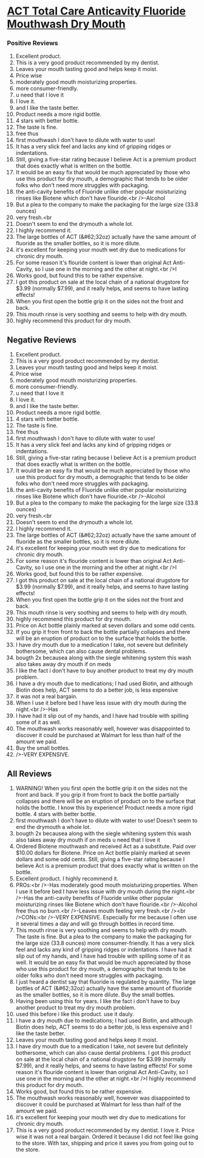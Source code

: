 # [ACT Total Care Anticavity Fluoride Mouthwash Dry Mouth](https://products.checkmycream.com/products/ACT-Total-Care-Anticavity-Fluoride-Mouthwash-Dry-Mouth.html)

### Positive Reviews

<ol>
      <li>Excellent product.  </li>
      <li>This is a very good product recommended by my dentist.  </li>
      <li>Leaves your mouth tasting good and helps keep it moist.</li>
      <li>Price wise</li>
      <li>moderately good mouth moisturizing properties.</li>
      <li>more consumer-friendly.</li>
      <li>u need that I love it</li>
      <li>I love it.</li>
      <li>and I like the taste better.</li>
      <li>Product needs a more rigid bottle.</li>
      <li>4 stars with better bottle.</li>
      <li>The taste is fine.</li>
      <li>free thus</li>
      <li>first mouthwash I don&#x27;t have to dilute with water to use!  </li>
      <li>It has a very slick feel and lacks any kind of gripping ridges or indentations.</li>
      <li>Still, giving a five-star rating because I believe Act is a premium product that does exactly what is written on the bottle.</li>
      <li>It would be an easy fix that would be much appreciated by those who use this product for dry mouth, a demographic that tends to be older folks who don&#x27;t need more struggles with packaging.</li>
      <li>the anti-cavity benefits of Fluoride unlike other popular moisturizing rinses like Biotene which don&#x27;t have flouride.&lt;br /&gt;-Alcohol</li>
      <li>But a plea to the company to make the packaging for the large size (33.8 ounces)</li>
      <li>very fresh.&lt;br</li>
      <li>Doesn&#x27;t seem to end the drymouth a whole lot.</li>
      <li>I highly recommend it.</li>
      <li>The large bottles of ACT (&amp;#62;32oz) actually have the same amount of fluoride as the smaller bottles, so it is more dilute.</li>
      <li>it&#x27;s excellent for keeping your mouth wet dry due to medications for chronic dry mouth.</li>
      <li>For some reason it&#x27;s flouride content is lower than original Act Anti-Cavity, so I use one in the morning and the other at night.&lt;br /&gt;I</li>
      <li>Works good, but found this to be rather expensive.</li>
      <li>I got this product on sale at the local chain of a national drugstore for $3.99 (normally $7.99), and it really helps, and seems to have lasting effects!</li>
      <li>When you first open the bottle grip it on the sides not the front and back.</li>
      <li>This mouth rinse is very soothing and seems to help with dry mouth.</li>
      <li>highly recommend this product for dry mouth.</li>
</ol>


<h2>Negative Reviews</h2>
<ol>
<li> Excellent product.  </li>
<li> This is a very good product recommended by my dentist.  </li>
<li> Leaves your mouth tasting good and helps keep it moist.</li>
<li> Price wise</li>
<li> moderately good mouth moisturizing properties.</li>
<li> more consumer-friendly.</li>
<li> u need that I love it</li>
<li> I love it.</li>
<li> and I like the taste better.</li>
<li> Product needs a more rigid bottle.</li>
<li> 4 stars with better bottle.</li>
<li> The taste is fine.</li>
<li> free thus</li>
<li> first mouthwash I don&#x27;t have to dilute with water to use!  </li>
<li> It has a very slick feel and lacks any kind of gripping ridges or indentations.</li>
<li> Still, giving a five-star rating because I believe Act is a premium product that does exactly what is written on the bottle.</li>
<li> It would be an easy fix that would be much appreciated by those who use this product for dry mouth, a demographic that tends to be older folks who don&#x27;t need more struggles with packaging.</li>
<li> the anti-cavity benefits of Fluoride unlike other popular moisturizing rinses like Biotene which don&#x27;t have flouride.&lt;br /&gt;-Alcohol</li>
<li> But a plea to the company to make the packaging for the large size (33.8 ounces)</li>
<li> very fresh.&lt;br</li>
<li> Doesn&#x27;t seem to end the drymouth a whole lot.</li>
<li> I highly recommend it.</li>
<li> The large bottles of ACT (&amp;#62;32oz) actually have the same amount of fluoride as the smaller bottles, so it is more dilute.</li>
<li> it&#x27;s excellent for keeping your mouth wet dry due to medications for chronic dry mouth.</li>
<li> For some reason it&#x27;s flouride content is lower than original Act Anti-Cavity, so I use one in the morning and the other at night.&lt;br /&gt;I</li>
<li> Works good, but found this to be rather expensive.</li>
<li> I got this product on sale at the local chain of a national drugstore for $3.99 (normally $7.99), and it really helps, and seems to have lasting effects!</li>
<li> When you first open the bottle grip it on the sides not the front and back.</li>
<li> This mouth rinse is very soothing and seems to help with dry mouth.</li>
<li> highly recommend this product for dry mouth.</li>
<li> Price on Act bottle plainly marked at seven dollars and some odd cents.  </li>
<li> If you grip it from front to back the bottle partially collapses and there will be an eruption of product on to the surface that holds the bottle.</li>
<li> I have dry mouth due to a medication I take, not severe but definitely bothersome, which can also cause dental problems.</li>
<li> bougth 2x becausea along with the siegle whitening system this wash also takes away dry mouth if on meds</li>
<li> I like the fact i don&#x27;t have to buy another product to treat my dry mouth problem.</li>
<li> I have a dry mouth due to medications; I had used Biotin, and although Biotin does help, ACT seems to do a better job, is less expensive</li>
<li> it was not a real bargain.  </li>
<li> When I use it before bed I have less issue with dry mouth during the night.&lt;br /&gt;-Has</li>
<li> I have had it slip out of my hands, and I have had trouble with spilling some of it as well.</li>
<li> The mouthwash works reasonably well, however was disappointed to discover it could be purchased at Walmart for less than half  of the amount we paid.</li>
<li> Buy the small bottles.</li>
<li> /&gt;-VERY EXPENSIVE.</li>
</ol>

<h2>All Reviews</h2>

<ol>
    <li> WARNING!  When you first open the bottle grip it on the sides not the front and back. If you grip it from front to back the bottle partially collapses and there will be an eruption of product on to the surface that holds the bottle. I know this by experience!  Product needs a more rigid bottle. 4 stars with better bottle.</li>
    <li> first mouthwash I don&#x27;t have to dilute with water to use!  Doesn&#x27;t seem to end the drymouth a whole lot.</li>
    <li> bougth 2x becausea along with the siegle whitening system this wash also takes away dry mouth if on meds u need that I love it</li>
    <li> Ordered Biotene mouthwash and received Act as a substitute.  Paid over $10.00 dollars for Biotene.  Price on Act bottle plainly marked at seven dollars and some odd cents.  Still, giving a five-star rating because I believe Act is a premium product that does exactly what is written on the bottle.</li>
    <li> Excellent product.  I highly recommend it.</li>
    <li> PROs:&lt;br /&gt;-Has moderately good mouth moisturizing properties. When I use it before bed I have less issue with dry mouth during the night.&lt;br /&gt;-Has the anti-cavity benefits of Fluoride unlike other popular moisturizing rinses like Biotene which don&#x27;t have flouride.&lt;br /&gt;-Alcohol free thus no burn.&lt;br /&gt;-Leaves mouth feeling very fresh.&lt;br /&gt;&lt;br /&gt;CONs:&lt;br /&gt;-VERY EXPENSIVE. Especially for me because I often use it several times a day and will go through bottles in record time.</li>
    <li> This mouth rinse is very soothing and seems to help with dry mouth. The taste is fine. But a plea to the company to make the packaging for the large size (33.8 ounces) more consumer-friendly. It has a very slick feel and lacks any kind of gripping ridges or indentations. I have had it slip out of my hands, and I have had trouble with spilling some of it as well. It would be an easy fix that would be much appreciated by those who use this product for dry mouth, a demographic that tends to be older folks who don&#x27;t need more struggles with packaging.</li>
    <li> I just heard a dentist say that fluoride is regulated by quantity. The large bottles of ACT (&amp;#62;32oz) actually have the same amount of fluoride as the smaller bottles, so it is more dilute. Buy the small bottles.</li>
    <li> Having been using this for years. I like the fact i don&#x27;t have to buy another product to treat my dry mouth problem.</li>
    <li> used this before i like this product. use it dauly.</li>
    <li> I have a dry mouth due to medications; I had used Biotin, and although Biotin does help, ACT seems to do a better job, is less expensive and I like the taste better.</li>
    <li> Leaves your mouth tasting good and helps keep it moist.</li>
    <li> I have dry mouth due to a medication I take, not severe but definitely bothersome, which can also cause dental problems. I got this product on sale at the local chain of a national drugstore for $3.99 (normally $7.99), and it really helps, and seems to have lasting effects! For some reason it&#x27;s flouride content is lower than original Act Anti-Cavity, so I use one in the morning and the other at night.&lt;br /&gt;I highly recommend this product for dry mouth.</li>
    <li> Works good, but found this to be rather expensive.</li>
    <li> The mouthwash works reasonably well, however was disappointed to discover it could be purchased at Walmart for less than half  of the amount we paid.</li>
    <li> it&#x27;s excellent for keeping your mouth wet dry due to medications for chronic dry mouth.</li>
    <li> This is a very good product recommended by my dentist.  I love it. Price wise it was not a real bargain.  Ordered it because I did not feel like going to the store.  With tax, shipping and price it saves you from going out to the store.</li>
</ol>




